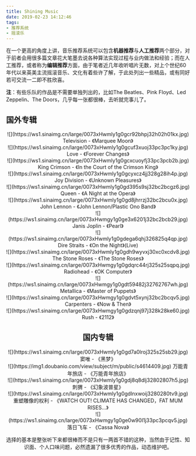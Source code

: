 ```yaml
---
title: Shining Music
date: 2019-02-23 14:12:46
tags:
- 推荐系统
- 摇滚乐
---
```


在一个更高的角度上讲，音乐推荐系统可以包含**机器推荐**与**人工推荐**两个部分，对于前者会用很多篇文章花大笔墨去说各种算法实现过程与业内做法和经验；而在人工推荐，或者称为**编辑推荐**方面，由于笔者近几年收听唱片无数，对上个世纪60年代以来英美主流摇滚音乐、文化有着些许了解，于此处列出一些精品，或有同好若可交流一二即不胜欣喜。

<!--more-->

**注**：有些乐队的作品是不需要单独列出的，比如The Beatles、Pink Floyd、Led Zeppelin、The Doors，几乎每一张都很棒，去听就完事儿了。

## 国外专辑
<div align=center>
![](https://ws1.sinaimg.cn/large/0073xHwmly1g0gcr92bhpj32h02h01kx.jpg)
Television - 《Marquee Moon》
<div>

<div align=center>
![](https://ws1.sinaimg.cn/large/0073xHwmly1g0gcuf3xuoj33pc3pc1ky.jpg)
Love - 《Forever Changes》
<div>

<div align=center>
![](https://ws1.sinaimg.cn/large/0073xHwmly1g0gcxcuoyfj33pc3pcb2b.jpg)
King Crimson - 《In the Court of the Crimson King》
<div>

<div align=center>
![](https://ws1.sinaimg.cn/large/0073xHwmly1g0gcyxcz4jj328g28ih4p.jpg)
Joy Division - 《Unknown Pleasures》
<div>

<div align=center>
![](https://ws1.sinaimg.cn/large/0073xHwmly1g0gd395s9sj32bc2bcgz6.jpg)
Queen - 《A Night at the Opera》
<div>

<div align=center>
![](https://ws1.sinaimg.cn/large/0073xHwmly1g0gd8jhrrzj32bc2bcu0x.jpg)
John Lennon - 《John Lennon/Plastic Ono Band》
<div>

<div align=center>
![](https://ws1.sinaimg.cn/large/0073xHwmgy1g0ge3x6201j32bc2bcb29.jpg)
Janis Joplin - 《Pearl》
<div>

<div align=center>
![](https://ws1.sinaimg.cn/large/0073xHwmly1g0gdega6qhj326825q4qp.jpg)
Dire Straits - 《On the Night》(Live)
<div>

<div align=center>
![](https://ws1.sinaimg.cn/large/0073xHwmly1g0gdh9wyvxj30xc0xcdv8.jpg)
The Stone Roses - 《The Stone Roses》
<div>

<div align=center>
![](https://ws1.sinaimg.cn/large/0073xHwmgy1g0gdqrc44rj325s25sqpq.jpg)
Radiohead - 《OK Computer》
<div>

<div align=center>
![](https://ws1.sinaimg.cn/large/0073xHwmgy1g0gdt59482j32762767wh.jpg)
Metallica - 《Master of Puppets》
<div>

<div align=center>
![](https://ws1.sinaimg.cn/large/0073xHwmgy1g0gdvt5xynj32bc2bcqv5.jpg)
Carpenters - 《Now & Then》
<div>

<div align=center>
![](https://ws1.sinaimg.cn/large/0073xHwmgy1g0gdzqnj97j328k28ke60.jpg)
Rush - 《2112》
<div>

## 国内专辑
<div align=center>
![](https://ws1.sinaimg.cn/large/0073xHwmly1g0gd7a0lroj325s25sb29.jpg)
窦唯 - 《黑梦》
<div>

<div align=center>
![](https://img1.doubanio.com/view/subject/m/public/s4614409.jpg)
万能青年旅店 - 《万能青年旅店》
<div>

<div align=center>
![](https://ws1.sinaimg.cn/large/0073xHwmly1g0gdj8q8dlj32802807h5.jpg)
刺猬 - 《幻象波普星》
<div>

<div align=center>
![](https://ws1.sinaimg.cn/large/0073xHwmly1g0gdlnxwoij3280280tv9.jpg)
重塑雕像的权利 - 《WATCH OUT! CLIMATE HAS CHANGED，FAT MUM RISES...》
<div>

<div align=center>
![](https://ws1.sinaimg.cn/large/0073xHwmgy1g0ge0w90l1j33pc3pcqv5.jpg)
落日飞车 - 《Cassa Nova》
<div>

选择的基本是整张听下来都很棒而不是只有一两首不错的这种，当然由于记性、知识面、个人口味问题，必然遗漏了很多优秀的作品，动态维护吧。
